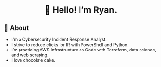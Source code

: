 <h1 align="center">👋 Hello! I’m Ryan.</h1>

<h2>👤 About</h2>
<p>
    <ul>
        <li>I'm a Cybersecurity Incident Response Analyst.</li>
        <li>I strive to reduce clicks for IR with PowerShell and Python.</li>
        <li>I’m practicing AWS Infrastructure as Code with Terraform, data science, and web scraping.</li>
        <li>I love chocolate cake.</li>
    </ul>
</p>
